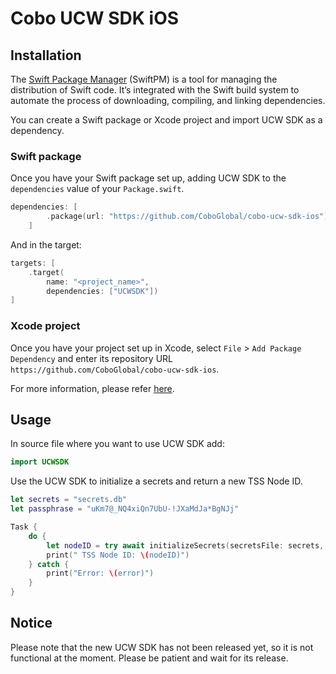 # Cobo UCW SDK iOS

## Installation

The [Swift Package Manager](https://swift.org/package-manager/) (SwiftPM) is a tool for managing the distribution of Swift code. It’s integrated with the Swift build system to automate the process of downloading, compiling, and linking dependencies.

You can create a Swift package or Xcode project and import UCW SDK as a dependency. 

### Swift package

Once you have your Swift package set up, adding UCW SDK to the `dependencies` value of your `Package.swift`.

```swift
dependencies: [
        .package(url: "https://github.com/CoboGlobal/cobo-ucw-sdk-ios")
    ]
```

And in the target:

```swift
targets: [
    .target(
        name: "<project_name>",
        dependencies: ["UCWSDK"])
]
```
### Xcode project

Once you have your project set up in Xcode, select `File` > `Add Package Dependency` and enter its repository URL `https://github.com/CoboGlobal/cobo-ucw-sdk-ios`. 

For more information, please refer [here](https://developer.apple.com/documentation/xcode/adding-package-dependencies-to-your-app
).

## Usage

 In source file where you want to use UCW SDK add:

```swift
import UCWSDK
```

Use the UCW SDK to initialize a secrets and return a new TSS Node ID.

```swift
let secrets = "secrets.db"
let passphrase = "uKm7@_NQ4xiQn7UbU-!JXaMdJa*BgNJj"

Task {
    do {
        let nodeID = try await initializeSecrets(secretsFile: secrets, passphrase: passphrase)
        print(" TSS Node ID: \(nodeID)")
    } catch {
        print("Error: \(error)")
    }
}
```

##  Notice

Please note that the new UCW SDK has not been released yet, so it is not functional at the moment.
Please be patient and wait for its release.
